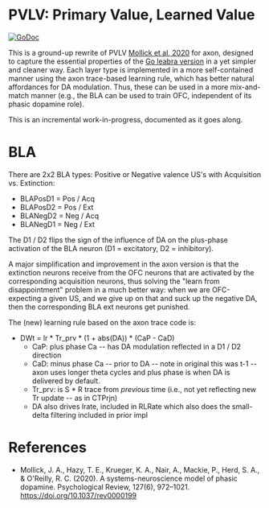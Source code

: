 # PVLV: Primary Value, Learned Value

[![GoDoc](https://godoc.org/github.com/emer/axon/pvlv?status.svg)](https://godoc.org/github.com/emer/axon/pvlv)

This is a ground-up rewrite of PVLV [Mollick et al, 2020](#references) for axon, designed to capture the essential properties of the [Go leabra version](https://github.com/emer/leabra/tree/master/pvlv) in a yet simpler and cleaner way.  Each layer type is implemented in a more self-contained manner using the axon trace-based learning rule, which has better natural affordances for DA modulation.  Thus, these can be used in a more mix-and-match manner (e.g., the BLA can be used to train OFC, independent of its phasic dopamine role).

This is an incremental work-in-progress, documented as it goes along.

# BLA

There are 2x2 BLA types: Positive or Negative valence US's with Acquisition vs. Extinction:

* BLAPosD1 = Pos / Acq
* BLAPosD2 = Pos / Ext
* BLANegD2 = Neg / Acq
* BLANegD1 = Neg / Ext

The D1 / D2 flips the sign of the influence of DA on the plus-phase activation of the BLA neuron (D1 = excitatory, D2 = inhibitory).

A major simplification and improvement in the axon version is that the extinction neurons receive from the OFC neurons that are activated by the corresponding acquisition neurons, thus solving the "learn from disappointment" problem in a much better way: when we are OFC-expecting a given US, and we give up on that and suck up the negative DA, then the corresponding BLA ext neurons get punished.

The (new) learning rule based on the axon trace code is:

* DWt = lr * Tr_prv * (1 + abs(DA)) * (CaP - CaD)
    + CaP: plus phase Ca -- has DA modulation reflected in a D1 / D2 direction
    + CaD: minus phase Ca -- prior to DA -- note in original this was t-1 -- axon uses longer theta cycles and plus phase is when DA is delivered by default.
    + Tr_prv: is S * R trace from *previous* time (i.e., not yet reflecting new Tr update -- as in CTPrjn)
    + DA also drives lrate, included in RLRate which also does the small-delta filtering included in prior impl


# References

* Mollick, J. A., Hazy, T. E., Krueger, K. A., Nair, A., Mackie, P., Herd, S. A., & O'Reilly, R. C. (2020). A systems-neuroscience model of phasic dopamine. Psychological Review, 127(6), 972–1021. https://doi.org/10.1037/rev0000199
